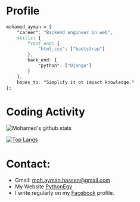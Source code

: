 # Profile

```css
mohamed_ayman = {
    "career": "Backend engineer in web",
    skills: {
        front_end: {
            "html_css": ["bootstrap"]
        },
        back_end: {
            "python": ["Django"]
        }
    },
    hopes_to: "Simplify it ot impact knowledge."
};
```
# Coding Activity


![Mohamed's github stats](https://github-readme-stats.vercel.app/api?theme=react&username=mohamedayman28&show_icons=true&hide=prs,issues,contribs&show_owner=true&include_all_commits=true&V=2)

[![Top Langs](https://github-readme-stats.vercel.app/api/top-langs/?theme=react&username=mohamedayman28&langs_count=8)](https://github.com/anuraghazra/github-readme-stats)


# Contact:
* Gmail: moh.ayman.hassen@gmail.com
* My Website [PythonEgy](http://www.pythonegy.com/)
* I write regularly on my [Facebook](https://www.facebook.com/MohamedAymanHassen/) profile.
